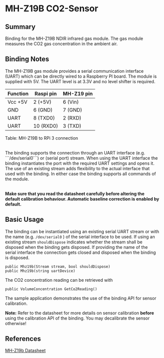 ﻿# MH-Z19B CO2-Sensor

## Summary
Binding for the MH-Z19B NDIR infrared gas module. The gas module measures the CO2 gas concentration in the ambient air.

## Binding Notes
The MH-Z19B gas module provides a serial communication interface (UART) which can be directly wired to a Raspberry PI board. The module is supplied with 5V. The UART level is at 3.3V and no level shifter is required.

|Function|	Raspi pin|	MH-Z19 pin|
|--------|-----------|------------|
|Vcc +5V |2 (+5V)	 |6 (Vin)     |
|GND	 |6 (GND)	 |7 (GND)     |
|UART	 |8 (TXD0)	 |2 (RXD)     |
|UART	 |10 (RXD0)	 |3 (TXD)     |
Table: MH-Z19B to RPi 3 connection

<br/>
The binding supports the connection through an UART interface (e.g. ```/dev/serial0```) or (serial port) stream.
When using the UART interface the binding instantiates the port with the required UART settings and opens it.
The use of an existing stream adds flexibility to the actual interface that used with the binding.
In either case the binding supports all commands of the module.
<br/><br/>

**Make sure that you read the datasheet carefully before altering the default calibration behaviour.
Automatic baseline correction is enabled by default.**

## Basic Usage
The binding can be instantiated using an existing serial UART stream or with the name (e.g. ```/dev/serial0``` ) of the serial interface to be used.
If using an existing stream ```shouldDispose``` indicates whether the stream shall be disposed when the binding gets disposed.
If providing the name of the serial interface the connection gets closed and disposed when the binding is disposed.

```
public Mhz19b(Stream stream, bool shouldDispose)
public Mhz19b(string uartDevice)
```

The CO2 concentration reading can be retrieved with

```
public VolumeConcentration GetCo2Reading()
```

The sample application demonstrates the use of the binding API for sensor calibration.

**Note:** Refer to the datasheet for more details on sensor calibration **before** using the calibration API of the binding. You may decalibrate the sensor otherwise!

## References
[MH-Z19b Datasheet](https://www.winsen-sensor.com/d/files/infrared-gas-sensor/mh-z19b-co2-ver1_0.pdf)
